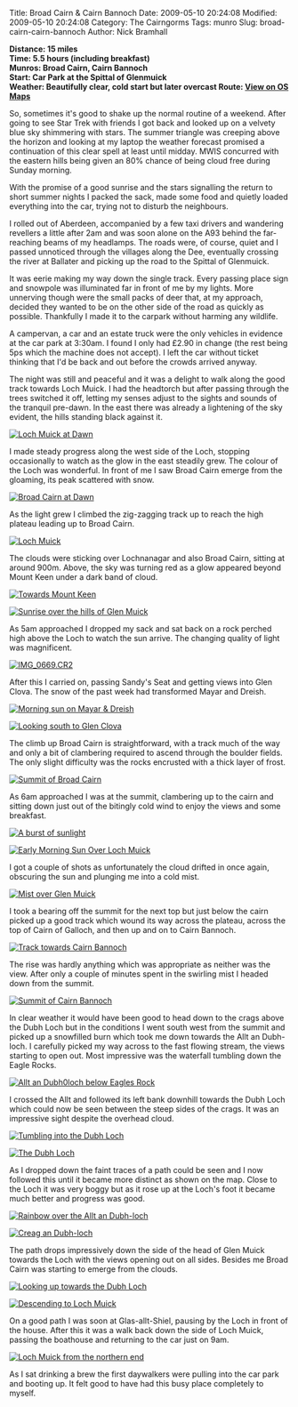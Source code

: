 Title: Broad Cairn & Cairn Bannoch
Date: 2009-05-10 20:24:08
Modified: 2009-05-10 20:24:08
Category: The Cairngorms
Tags: munro
Slug: broad-cairn-cairn-bannoch
Author: Nick Bramhall

**Distance: 15 miles  
Time: 5.5 hours (including breakfast)  
Munros: Broad Cairn, Cairn Bannoch  
Start: Car Park at the Spittal of Glenmuick  
Weather: Beautifully clear, cold start but later overcast
Route:  [View on OS Maps](https://www.invertedworld.co.uk/trip/320)**



So, sometimes it's good to shake up the normal routine of a weekend. After going to see Star Trek with friends I got back and looked up on a velvety blue sky shimmering with stars. The summer triangle was creeping above the horizon and looking at my laptop the weather forecast promised a continuation of this clear spell at least until midday. MWIS concurred with the eastern hills being given an 80% chance of being cloud free during Sunday morning.

<!--more-->

With the promise of a good sunrise and the stars signalling the return to short summer nights I packed the sack, made some food and quietly loaded everything into the car, trying not to disturb the neighbours. 



I rolled out of Aberdeen, accompanied by a few taxi drivers and wandering revellers a little after 2am and was soon alone on the A93 behind the far-reaching beams of my headlamps. The roads were, of course, quiet and I passed unnoticed through the villages along the Dee, eventually crossing the river at Ballater and picking up the road to the Spittal of Glenmuick.



It was eerie making my way down the single track. Every passing place sign and snowpole was illuminated far in front of me by my lights. More unnerving though were the small packs of deer that, at my approach, decided they wanted to be on the other side of the road as quickly as possible. Thankfully I made it to the carpark without harming any wildlife.



A campervan, a car and an estate truck were the only vehicles in evidence at the car park at 3:30am. I found I only had £2.90 in change (the rest being 5ps which the machine does not accept). I left the car without ticket thinking that I'd be back and out before the crowds arrived anyway.



The night was still and peaceful and it was a delight to walk along the good track towards Loch Muick. I had the headtorch but after passing through the trees switched it off, letting my senses adjust to the sights and sounds of the tranquil pre-dawn. In the east there was already a lightening of the sky evident, the hills standing black against it.



[![Loch Muick at Dawn](http://farm4.static.flickr.com/3555/3517504669_9767e77e73_b.jpg)](http://www.flickr.com/photos/53725815@N00/3517504669)



I made steady progress along the west side of the Loch, stopping occasionally to watch as the glow in the east steadily grew. The colour of the Loch was wonderful. In front of me I saw Broad Cairn emerge from the gloaming, its peak scattered with snow.



[![Broad Cairn at Dawn](http://farm4.static.flickr.com/3317/3518316420_409c653425_b.jpg)](http://www.flickr.com/photos/53725815@N00/3518316420)



As the light grew I climbed the zig-zagging track up to reach the high plateau leading up to Broad Cairn. 



[![Loch Muick](http://farm4.static.flickr.com/3395/3517514221_b658c2a77d_b.jpg)](http://www.flickr.com/photos/53725815@N00/3517514221)



The clouds were sticking over Lochnanagar and also Broad Cairn, sitting at around 900m. Above, the sky was turning red as a glow appeared beyond Mount Keen under a dark band of cloud.



[![Towards Mount Keen](http://farm4.static.flickr.com/3303/3518339254_011508e695_b.jpg)](http://www.flickr.com/photos/53725815@N00/3518339254)



[![Sunrise over the hills of Glen Muick](http://farm4.static.flickr.com/3625/3518379416_3f79f52b74_b.jpg)](http://www.flickr.com/photos/53725815@N00/3518379416)



As 5am approached I dropped my sack and sat back on a rock perched high above the Loch to watch the sun arrive. The changing quality of light was magnificent.



[![IMG_0669.CR2](http://farm4.static.flickr.com/3318/3518336690_3cdfdd2c77_b.jpg)](http://www.flickr.com/photos/53725815@N00/3518336690)



After this I carried on, passing Sandy's Seat and getting views into Glen Clova. The snow of the past week had transformed Mayar and Dreish.



[![Morning sun on Mayar & Dreish](http://farm4.static.flickr.com/3562/3518385860_3fb11ef450_b.jpg)](http://www.flickr.com/photos/53725815@N00/3518385860)



[![Looking south to Glen Clova](http://farm4.static.flickr.com/3626/3517575371_324e16aa1e_b.jpg)](http://www.flickr.com/photos/53725815@N00/3517575371)



The climb up Broad Cairn is straightforward, with a track much of the way and only a bit of clambering required to ascend through the boulder fields. The only slight difficulty was the rocks encrusted with a thick layer of frost.



[![Summit of Broad Cairn](http://farm4.static.flickr.com/3320/3517573819_a6e740d207_b.jpg)](http://www.flickr.com/photos/53725815@N00/3517573819)



As 6am approached I was at the summit, clambering up to the cairn and sitting down just out of the bitingly cold wind to enjoy the views and some breakfast. 



[![A burst of sunlight](http://farm4.static.flickr.com/3566/3517576921_6c9d20808a_b.jpg)](http://www.flickr.com/photos/53725815@N00/3517576921)



[![Early Morning Sun Over Loch Muick](http://farm4.static.flickr.com/3400/3518263372_85df1e1331_b.jpg)](http://www.flickr.com/photos/53725815@N00/3518263372)



I got a couple of shots as unfortunately the cloud drifted in once again, obscuring the sun and plunging me into a cold mist.



[![Mist over Glen Muick](http://farm4.static.flickr.com/3343/3518911150_30c5b377e9_b.jpg)](http://www.flickr.com/photos/53725815@N00/3518911150)



I took a bearing off the summit for the next top but just below the cairn picked up a good track which wound its way across the plateau, across the top of Cairn of Galloch, and then up and on to Cairn Bannoch.



[![Track towards Cairn Bannoch](http://farm4.static.flickr.com/3640/3518106269_760cd68d10_b.jpg)](http://www.flickr.com/photos/53725815@N00/3518106269)



The rise was hardly anything which was appropriate as neither was the view. After only a couple of minutes spent in the swirling mist I headed down from the summit. 



[![Summit of Cairn Bannoch](http://farm4.static.flickr.com/3341/3518110377_e036f844c0_b.jpg)](http://www.flickr.com/photos/53725815@N00/3518110377)



In clear weather it would have been good to head down to the crags above the Dubh Loch but in the conditions I went south west from the summit and picked up a snowfilled burn which took me down towards the Allt an Dubh-loch. I carefully picked my way across to the fast flowing stream, the views starting to open out. Most impressive was the waterfall tumbling down the Eagle Rocks.



[![Allt an Dubh0loch below Eagles Rock](http://farm4.static.flickr.com/3393/3518129927_ab0f843af8_b.jpg)](http://www.flickr.com/photos/53725815@N00/3518129927)



I crossed the Allt and followed its left bank downhill towards the Dubh Loch which could now be seen between the steep sides of the crags. It was an impressive sight despite the overhead cloud. 



[![Tumbling into the Dubh Loch](http://farm4.static.flickr.com/3656/3518141135_08666acb42_b.jpg)](http://www.flickr.com/photos/53725815@N00/3518141135)



[![The Dubh Loch](http://farm4.static.flickr.com/3312/3518150323_29ce74dd32_b.jpg)](http://www.flickr.com/photos/53725815@N00/3518150323)



As I dropped down the faint traces of a path could be seen and I now followed this until it became more distinct as shown on the map. Close to the Loch it was very boggy but as it rose up at the Loch's foot it became much better and progress was good.



[![Rainbow over the Allt an Dubh-loch](http://farm4.static.flickr.com/3592/3518211319_3b08b0f42d_b.jpg)](http://www.flickr.com/photos/53725815@N00/3518211319)



[![Creag an Dubh-loch](http://farm4.static.flickr.com/3626/3518216169_651917b799_b.jpg)](http://www.flickr.com/photos/53725815@N00/3518216169)



The path drops impressively down the side of the head of Glen Muick towards the Loch with the views opening out on all sides. Besides me Broad Cairn was starting to emerge from the clouds.



[![Looking up towards the Dubh Loch](http://farm4.static.flickr.com/3651/3518265539_2499437ae5_b.jpg)](http://www.flickr.com/photos/53725815@N00/3518265539)



[![Descending to Loch Muick](http://farm4.static.flickr.com/3404/3519090492_77626b99ff_b.jpg)](http://www.flickr.com/photos/53725815@N00/3519090492)



On a good path I was soon at Glas-allt-Shiel, pausing by the Loch in front of the house. After this it was a walk back down the side of Loch Muick, passing the boathouse and returning to the car just on 9am.



[![Loch Muick from the northern end](http://farm4.static.flickr.com/3578/3519145418_3b831b8c8c_b.jpg)](http://www.flickr.com/photos/53725815@N00/3519145418)



As I sat drinking a brew the first daywalkers were pulling into the car park and booting up. It felt good to have had this busy place completely to myself.


